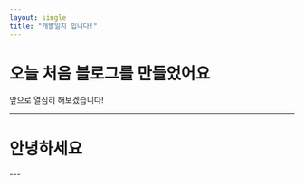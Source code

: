 ```yaml
---
layout: single
title: "개발일지 입니다!"
---
```


# 오늘 처음 블로그를 만들었어요

앞으로 열심히 해보겠습니다!

---
<h1>안녕하세요</h1>
---
